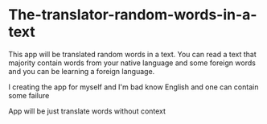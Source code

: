 # The-translator-random-words-in-a-text
This app will be translated random words in a text. You can read a text that majority contain words from your native language and some foreign words and you can be learning a foreign language.

I creating the app for myself and I'm bad know English and one can contain some failure

App will be just translate words without context
